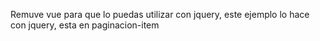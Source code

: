 Remuve vue para que lo puedas utilizar con jquery, este ejemplo lo hace con jquery, 
esta en paginacion-item